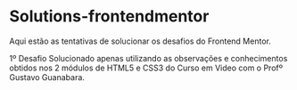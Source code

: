 # Solutions-frontendmentor
 Aqui estão as tentativas de solucionar os desafios do Frontend Mentor.

 1º Desafio Solucionado apenas utilizando as observações e conhecimentos obtidos nos 2 módulos de HTML5 e CSS3 do Curso em Video com o Profº Gustavo Guanabara.

